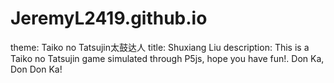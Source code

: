 # JeremyL2419.github.io
theme: Taiko no Tatsujin太鼓达人
title: Shuxiang Liu
description: This is a Taiko no Tatsujin game simulated through P5js, hope you have fun!.
Don Ka, Don Don Ka!
